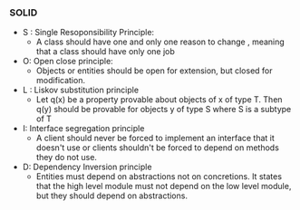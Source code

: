 ### SOLID

* S : Single Resoponsibility Principle:
  * A class should have one and only one reason to change , meaning that a class should have only one job
* O: Open close principle:
  * Objects or entities should be open for extension, but closed for modification.
* L : Liskov substitution principle
  * Let q(x) be a property provable about objects of x of type T. Then q(y) should be provable for objects y of type S where S is a subtype of T
* I: Interface segregation principle
  * A client should never be forced to implement an interface that it doesn't use or clients shouldn't be forced to depend on methods they do not use.
* D: Dependency Inversion principle
  * Entities must depend on abstractions not on concretions. It states that the high level module must not depend on the low level module, but they should depend on abstractions.
